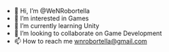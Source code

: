 - 👋 Hi, I’m @WeNRobortella
- 👀 I’m interested in Games
- 🌱 I’m currently learning Unity
- 💞️ I’m looking to collaborate on Game Development
- 📫 How to reach me wnrobortella@gmail.com

<!---
WeNRobortella/WeNRobortella is a ✨ special ✨ repository because its `README.md` (this file) appears on your GitHub profile.
You can click the Preview link to take a look at your changes.
--->
